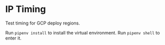 # IP Timing

Test timing for GCP deploy regions.

Run `pipenv install` to install the virtual environment. Run `pipenv shell` to enter it. 
